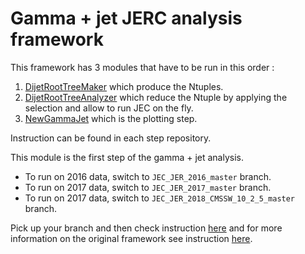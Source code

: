 # Gamma + jet JERC analysis framework

This framework has 3 modules that have to be run in this order :
1. [DijetRootTreeMaker](https://github.com/lucastorterotot/DijetRootTreeMaker) which produce the Ntuples.
2. [DijetRootTreeAnalyzer](https://github.com/lucastorterotot/DijetRootTreeAnalyzer) which reduce the Ntuple by applying the selection and allow to run JEC on the fly.
3. [NewGammaJet](https://github.com/lucastorterotot/NewGammaJet) which is the plotting step.

Instruction can be found in each step repository.

This module is the first step of the gamma + jet analysis.
- To run on 2016 data, switch to `JEC_JER_2016_master` branch.
- To run on 2017 data, switch to `JEC_JER_2017_master` branch.
- To run on 2017 data, switch to `JEC_JER_2018_CMSSW_10_2_5_master` branch.

Pick up your branch and then check instruction [here](https://github.com/lucastorterotot/DijetRootTreeMaker/blob/master/instructions/GammaJetTree_Instruction.md)
and for more information on the original framework
see instruction [here](https://twiki.cern.ch/twiki/bin/viewauth/CMS/ExoDijet13TeV#Instructions_to_Create_RootTuple).
